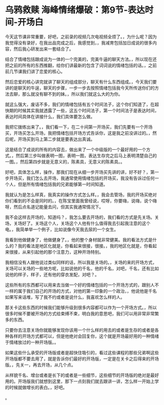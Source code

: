 # 乌鸦救赎 海峰情绪爆破：第9节-表达时间-开场白

今天这节课非常重要，好吧，之前录的视频几次电视频全烦了。，为什么呢？因为我觉得没有录好，在我出品完成之后，我感觉到，，我减育包括加日成说的很多内容，然后我心研发出来一套结合了。

结合了情绪包括跟成说为一体的一个完美的，完美牛逼的聊天方法。，所以现在还把之前的所有的东西推翻，给你们讲最新的包含了词词说的情绪包括的话。，之前前几节课我们讲了恋爱的核心。

然后恋爱的核心讲完就讲了聊天的组成部分，聊天有什么东西组成。，今天我们要讲的是聊天的牛逞，聊天的步骤，一步一步去按照情绪包括我今天所传送你们的方法去聊，那么就没有聊不到的妹。，所以我们就这么大的为你。

就这么强大，废话不多，我们的情绪包括有五个时间法子，这个你们知道了，在超快期的时候其实我就透露了一些，这五个时间法子，第一个时间法子是表达时间，表达时间具体在讲接什么，我们具体要怎么做。

我把它拨练出来了。，我们看一下，在二十间第一开场买，我们先要有一个开场买，开场买怎么开场，我把情绪包括开场方式告诉你，这是我之前没讲过的。，然后呢，开场买到马上第二步就是要表达出真诚。

这是结合了成说的所有的内容去，做出来了一个中级版的一个最好用的一个方式。，然后第三步叫做表明一图，表明一图，表达生存完之后马上表明清楚自己的一图。，然后第四步就是无意义的，陈素具，无意义的陈素具。。

好吧，具体怎么样，操作，那我们现在从细一步开场买先讲的讲，好不好？，第一步开场买，我们怎么去开场，我通常使用情绪包括的开场买，我没有告诉过任何一个人，但是所有情绪包括我的兄弟能够第一时间知道。

我就认为是怎么样真，我真实的操作方式怎么样。，我会去管场，我的开场买绝对你们看到的不会是同时的。，在陈宝里面我曾经说，哎呀，你要嗨，说嗨，说个嗨呀，然后点名道记能量去问，但其实我通常情况下。

我不会这样去开场的，知道吗？，我怎么要去开场的，我们看的方式是先关场。关场，关场好了。关场这个人，关场这个人他有什么值得我去引起我注意的这个电。，我简单举一个例子，比如说像今天我去尿的一个女生。

我看到他做健身了，他做健身了。，他的整个身材就非常健美。我的看法方式是什么的？我的看法是地区化就是，你看起来很接，很接。，我的地区化就是，你看起来很接，从来引起他的那个注意力，这种开场特别。

我相信没有人跟他说过类似同样的话，所以我是关场的。，关场的来的开场方式，关场可以关场的一些地方呢，比如说他的千名，他的千名，对吧，千名，还有比如说他的样子，样子，还有他的穿衣发配，对吧？。

这些所有的东西都可以用来去当做一个好的情绪包括的一个开场方式的，跟别人不一样的属于我们自己的开场的方式，对他的第一印象的一个政治，，他说他是千名如果写来话堆，写了我不约或者是说什么，我喜欢怎么样的人。

那关卡这些东西的时候我们能够升级到很多内容都可以作为一个开场方式。，所以很多时候不要被开场的方式给束缚不束，明白我的意思吧，我们可以用非常非常繁多的东西。

只要你去注意关场你就能够发现你该用一个什么样的用去的或者是生存的或者是各种各样的开场方式都可以，但是他绝对会回复你，这个就是开场最好用的一种情绪于情绪放过的一种开场版。。

如果这些什么承受的开场版或者是超快住吸引的，看过这些课程的那些兄弟啊这些开场版都不要去用了，就是告诉你们最好的开场版，一定是在关卡之后得来的开场版。，先关一，再去开场，从几个点。

从样貌千名、增台或者是长下的或者是一些细节，这些细节的开场版的绝对是最好用的。开场版我们就想到这里，那下一点刻我们就去跟讲一讲，怎么样一开始上学的时候就做增长的表白。，好吧。

。